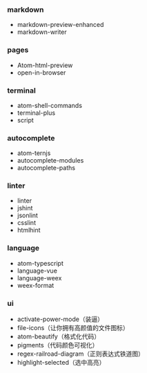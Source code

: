 ### markdown
- markdown-preview-enhanced
- markdown-writer

### pages
- Atom-html-preview
- open-in-browser

### terminal
- atom-shell-commands
- terminal-plus
- script

### autocomplete
- atom-ternjs
- autocomplete-modules
- autocomplete-paths

### linter
- linter
- jshint
- jsonlint
- csslint
- htmlhint

### language
- atom-typescript
- language-vue
- language-weex
- weex-format

### ui
- activate-power-mode（装逼）
- file-icons（让你拥有高颜值的文件图标）
- atom-beautify（格式化代码）
- pigments（代码颜色可视化）
- regex-railroad-diagram（正则表达式铁道图）
- highlight-selected（选中高亮）